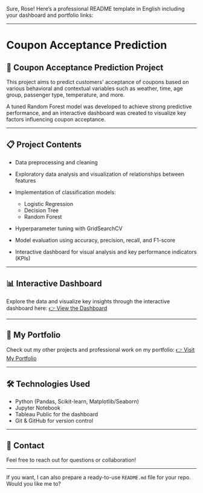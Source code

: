 Sure, Rose! Here’s a professional README template in English including your dashboard and portfolio links:

---

# Coupon Acceptance Prediction

## 🚀 Coupon Acceptance Prediction Project

This project aims to predict customers' acceptance of coupons based on various behavioral and contextual variables such as weather, time, age group, passenger type, temperature, and more.

A tuned Random Forest model was developed to achieve strong predictive performance, and an interactive dashboard was created to visualize key factors influencing coupon acceptance.

---

## 📋 Project Contents

* Data preprocessing and cleaning
* Exploratory data analysis and visualization of relationships between features
* Implementation of classification models:

  * Logistic Regression
  * Decision Tree
  * Random Forest
* Hyperparameter tuning with GridSearchCV
* Model evaluation using accuracy, precision, recall, and F1-score
* Interactive dashboard for visual analysis and key performance indicators (KPIs)

---

## 📊 Interactive Dashboard

Explore the data and visualize key insights through the interactive dashboard here:
[👉 View the Dashboard](https://yourdashboardlink.com)

---

## 💼 My Portfolio

Check out my other projects and professional work on my portfolio:
[👉 Visit My Portfolio]([https://yourportfoliolink.com](https://esmeralda-nguetse-portfolio.netlify.app/))

---

## 🛠 Technologies Used

* Python (Pandas, Scikit-learn, Matplotlib/Seaborn)
* Jupyter Notebook
* Tableau Public for the dashboard
* Git & GitHub for version control

---

## 📩 Contact

Feel free to reach out for questions or collaboration!

---

If you want, I can also prepare a ready-to-use `README.md` file for your repo. Would you like me to?
